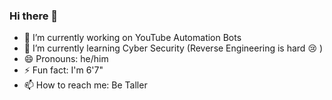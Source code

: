 ### Hi there 👋

- 🔭 I’m currently working on YouTube Automation Bots
- 🌱 I’m currently learning Cyber Security (Reverse Engineering is hard 😢 )
- 😄 Pronouns: he/him
- ⚡ Fun fact: I'm 6'7"
- 📫 How to reach me: Be Taller 

<!--
**WilliamSadler/WilliamSadler** is a ✨ _special_ ✨ repository because its `README.md` (this file) appears on your GitHub profile.

-->

